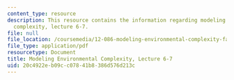 ```yaml
---
content_type: resource
description: This resource contains the information regarding modeling environmental
  complexity, lecture 6-7.
file: null
file_location: /coursemedia/12-086-modeling-environmental-complexity-fall-2014/20c4922eb09cc07841b8386d576d213c_MIT12_086F14_rivers.pdf
file_type: application/pdf
resourcetype: Document
title: Modeling Environmental Complexity, Lecture 6-7
uid: 20c4922e-b09c-c078-41b8-386d576d213c
---
```


